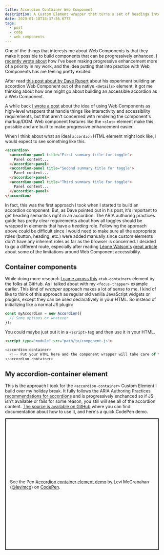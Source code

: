 ```yaml
---
title: Accordion Container Web Component
description: A Custom Element wrapper that turns a set of headings into an accessible accordion widget
date: 2020-01-18T18:37:56.677Z
tags:
  - post
  - code
  - web components
---
```

One of the things that interests me about Web Components is that they make it possible to build components that can be progressively enhanced. [I recently wrote about](../progressive-enhancement-doesnt-have-to-be-hard/) how I've been making progressive enhancement more of a priority in my work, and the idea putting that into practice with Web Components has me feeling pretty excited.

After read [this post about by Dave Rupert](https://daverupert.com/2019/12/why-details-is-not-an-accordion/) about his experiment building an accordion Web Component out of the native `<details>` element, it got me thinking about how one might go about building an accessible accordion as a Web Component.

A while back [I wrote a post](../focus-trapping-web-component/) about the idea of using Web Components as high-level wrappers that handle things like interactivity and accessibility requirements, but that aren't concerned with rendering the component's markup/DOM. Web component features like the `<slot>` element make this possible and are built to make progressive enhancement easier.

When I think about what an ideal `accordion` HTML element might look like, I would expect to see something like this.

```html
<accordion>
  <accordion-panel title="First summary title for toggle">
    Panel content...
  </accordion-panel>
  <accordion-panel title="Second summary title for toggle">
    Panel content...
  </accordion-panel>
  <accordion-panel title="Third summary title for toggle">
    Panel content...
  </accordion-panel>
</accordion>
```

In fact, this was the first approach I took when I started to build an accordion component. But, as Dave pointed out in his post, it's important to get heading semantics right in an accordion. The ARIA authoring practices guide has pretty clear requirements about how all toggles should be wrapped in elements that have a _heading_ role. Following the approach above could be difficult since I would need to make sure all the appropriate roles (button, heading, etc.) were added manually since custom elements don't have any inherent roles as far as the browser is concerned. I decided to go a different route, especially after reading [Léone Watson's](https://tink.uk/) [great article](https://www.24a11y.com/2019/web-components-and-the-aom/) about some of the limitations around Web Component accessibility. 

## Container components
While doing more research [I came across this](https://github.com/github/tab-container-element/) `<tab-container>` element by the folks at GitHub. As I talked about with my `<focus-trapper>` example earlier. This kind of _wrapper_ approach makes a lot of sense to me. I kind of like to think of this approach as regular old vanilla JavaScript widgets or plugins, except they can be used declaratively in your HTML. So instead of initializing like a normal JS plugin:

```js
const myAccordion = new Accordion({
  // Some options or whatever 
});
```

You could maybe just put it in a `<script>` tag and then use it in your HTML.

```html
<script type="module" src="path/to/component.js">

<accordion-container>
  <!-- Put your HTML here and the component wrapper will take care of the rest-->
</accordion-container>
```

## My accordion-container element
This is the approach I took for the `<accordion-container>` Custom Element I build over my holiday break. It fully follows the ARIA Authoring Practices [recommendations for accordions](https://w3c.github.io/aria-practices/#accordion) and is progressively enchanced so if JS isn't available or fails for some reason, you still will see all of the accordion content. [The source is available on GitHub](https://github.com/levimcg/accordion-container-element) where you can find documentation about how to use it, and here's a quick CodePen demo.

<p class="codepen" data-height="431" data-theme-id="13463" data-default-tab="result" data-user="levimcg" data-slug-hash="ZEYapRY" style="height: 431px; box-sizing: border-box; display: flex; align-items: center; justify-content: center; border: 2px solid; margin: 1em 0; padding: 1em;" data-pen-title="Accordion container element demo">
  <span>See the Pen <a href="https://codepen.io/levimcg/pen/ZEYapRY">
  Accordion container element demo</a> by Levi McGranahan (<a href="https://codepen.io/levimcg">@levimcg</a>)
  on <a href="https://codepen.io">CodePen</a>.</span>
</p>
<script async src="https://static.codepen.io/assets/embed/ei.js"></script>

